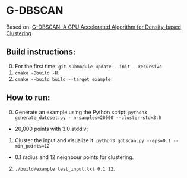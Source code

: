 # G-DBSCAN

Based on: [G-DBSCAN: A GPU Accelerated Algorithm for Density-based
Clustering](https://www.sciencedirect.com/science/article/pii/S1877050913003438)

## Build instructions:
0. For the first time: `git submodule update --init --recursive`
1. `cmake -Bbuild -H.`
2. `cmake --build build --target example`

## How to run:
0. Generate an example using the Python script:
`python3 generate_dateset.py --n-samples=20000 --cluster-std=3.0`
  - 20,000 points with 3.0 stddiv;

1. Cluster the input and visualize it:
`python3 gdbscan.py --eps=0.1 --min_points=12`
  - 0.1 radius and 12 neighbour points for clustering.

2. `./build/example test_input.txt 0.1 12`.
